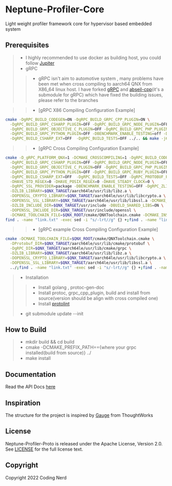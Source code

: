 Neptune-Profiler-Core
===========

Light weight profiler framework core for hypervisor based embedded system 

Prerequisites
-----------------

> * I highly recommended to use docker as building host, you could follow [Jupiter](https://github.com/c6supper/Jupiter.git)
> * gRPC
>> * gRPC isn't aim to automotive system , many problems have been met when cross compiling to aarch64 QNX from X86_64 linux host. I have forked [gRPC](https://github.com/c6supper/grpc/tree/v1.33.2_qnx) and  [abseil-cpp](https://github.com/c6supper/abseil-cpp/tree/lts_2020_02_25)(it's a submodule for gRPC) which have fixed the building issues, please refer to the branches

>> * [gRPC X86 Compiling Configuration Example] 
  ```bash
  cmake -DgRPC_BUILD_CODEGEN=ON -DgRPC_BUILD_GRPC_CPP_PLUGIN=ON \
	-DgRPC_BUILD_GRPC_CSHARP_PLUGIN=OFF -DgRPC_BUILD_GRPC_NODE_PLUGIN=OFF \
	-DgRPC_BUILD_GRPC_OBJECTIVE_C_PLUGIN=OFF -DgRPC_BUILD_GRPC_PHP_PLUGIN=OFF \
	-DgRPC_BUILD_GRPC_PYTHON_PLUGIN=OFF -DBENCHMARK_ENABLE_TESTING=off -DgRPC_BUILD_GRPC_RUBY_PLUGIN=OFF \
	-DgRPC_BUILD_CSHARP_EXT=OFF  -DgRPC_BUILD_TESTS=OFF ../.. && make -j64
  ```

>> * [gRPC Cross Compiling Configuration Example] 
  ```bash
  cmake -D_gRPC_PLATFORM_QNX=1 -DCMAKE_CROSSCOMPILING=1 -DgRPC_BUILD_CODEGEN=ON -DgRPC_BUILD_GRPC_CPP_PLUGIN=ON \
	-DgRPC_BUILD_GRPC_CSHARP_PLUGIN=OFF -DgRPC_BUILD_GRPC_NODE_PLUGIN=OFF \
	-DgRPC_BUILD_GRPC_OBJECTIVE_C_PLUGIN=OFF -DgRPC_BUILD_GRPC_PHP_PLUGIN=OFF \
	-DgRPC_BUILD_GRPC_PYTHON_PLUGIN=OFF -DgRPC_BUILD_GRPC_RUBY_PLUGIN=OFF \
	-DgRPC_BUILD_CSHARP_EXT=OFF  -DgRPC_BUILD_TESTS=OFF -DgRPC_PROTOBUF_PROVIDER=module \
	-DHAVE_STD_REGEX=0 -DHAVE_POSIX_REGEX=0 -DHAVE_STEADY_CLOCK=0 \
	-DgRPC_SSL_PROVIDER=package -DBENCHMARK_ENABLE_TESTING=OFF -DgRPC_ZLIB_PROVIDER=package \
	-DZLIB_LIBRARY=$QNX_TARGET/aarch64le/usr/lib/libz.a \
	-DOPENSSL_CRYPTO_LIBRARY=$QNX_TARGET/aarch64le/usr/lib/libcrypto.a \
	-DOPENSSL_SSL_LIBRARY=$QNX_TARGET/aarch64le/usr/lib/libssl.a -DCMAKE_BUILD_TYPE=Release \
	-DZLIB_INCLUDE_DIR=$QNX_TARGET/usr/include -DBUILD_SHARED_LIBS=ON \
	-DOPENSSL_INCLUDE_DIR=$QNX_TARGET/usr/include/openssl \
	-DCMAKE_TOOLCHAIN_FILE=$QNX_ROOT/cmake/QNXToolchain.cmake -DCMAKE_INSTALL_PREFIX=$QNX_TARGET/aarch64le/usr/ ../.. && \
find . -name "link.txt" -exec sed -i "s/-lrt//g" {} +;find . -name "link.txt" -exec sed -i "s/-lpthread//g" {} + && make -j64 && make install
  ```
>> * [gRPC example Cross Compiling Configuration Example] 
  ```bash
  cmake -DCMAKE_TOOLCHAIN_FILE=$QNX_ROOT/cmake/QNXToolchain.cmake \
	-DProtobuf_DIR=$QNX_TARGET/aarch64le/usr/lib/cmake/protobuf \
	-DgRPC_DIR=$QNX_TARGET/aarch64le/usr/lib/cmake/grpc \
	-DZLIB_LIBRARY=$QNX_TARGET/aarch64le/usr/lib/libz.a \
	-DOPENSSL_CRYPTO_LIBRARY=$QNX_TARGET/aarch64le/usr/lib/libcrypto.a \
	-DOPENSSL_SSL_LIBRARY=$QNX_TARGET/aarch64le/usr/lib/libssl.a \
	../;find . -name "link.txt" -exec sed -i "s/-lrt//g" {} +;find . -name "link.txt" -exec sed -i "s/-lpthread//g" {} + && make -j64
  ```
> * Installation
>> * Install golang , protoc-gen-doc
>> * Install protoc, grpc_cpp_plugin, build and install from source(version should be align with cross compiled one)
>> * Install [protolint](https://github.com/yoheimuta/protolint/releases)
> * git submodule update --init 

How to Build
-----------------

> * mkdir build && cd build
> * cmake -DCMAKE_PREFIX_PATH=={where your grpc installed(build from source)} ../
> * make install

Documentation
-----------------

Read the API Docs [here](neptune-profiler-proto/doc/neptune-profiler-proto-doc.md)

Inspiration
-----------------

The structure for the project is inspired by [Gauge](https://github.com/getgauge/gauge) from ThoughtWorks

License
-------

Neptune-Profiler-Proto is released under the Apache License, Version 2.0. See [LICENSE](LICENSE) for the full license text.

Copyright
---------

Copyright 2022 Coding Nerd

